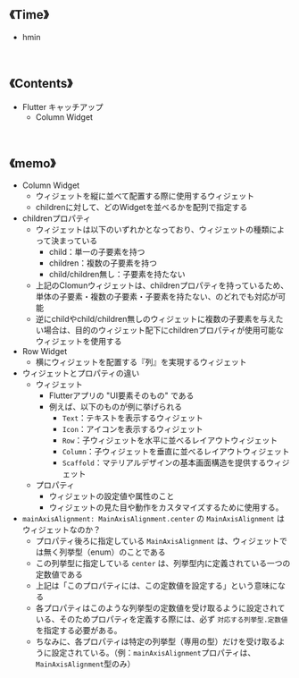 ## 《Time》
- hmin

<br>

## 《Contents》
- Flutter キャッチアップ
  - Column Widget

<br>

## 《memo》
- Column Widget
  - ウィジェットを縦に並べて配置する際に使用するウィジェット
  - childrenに対して、どのWidgetを並べるかを配列で指定する
- childrenプロパティ
  - ウィジェットは以下のいずれかとなっており、ウィジェットの種類によって決まっている
    - child：単一の子要素を持つ
    - children：複数の子要素を持つ
    - child/children無し：子要素を持たない
  - 上記のClomunウィジェットは、childrenプロパティを持っているため、単体の子要素・複数の子要素・子要素を持たない、のどれでも対応が可能
  - 逆にchildやchild/children無しのウィジェットに複数の子要素を与えたい場合は、目的のウィジェット配下にchildrenプロパティが使用可能なウィジェットを使用する
- Row Widget
  - 横にウィジェットを配置する『列』を実現するウィジェット
- ウィジェットとプロパティの違い
  - ウィジェット
    - Flutterアプリの "UI要素そのもの" である
    - 例えば、以下のものが例に挙げられる
      - `Text`：テキストを表示するウィジェット
      - `Icon`：アイコンを表示するウィジェット
      - `Row`：子ウィジェットを水平に並べるレイアウトウィジェット
      - `Column`：子ウィジェットを垂直に並べるレイアウトウィジェット
      - `Scaffold`：マテリアルデザインの基本画面構造を提供するウィジェット
  - プロパティ
    - ウィジェットの設定値や属性のこと
    - ウィジェットの見た目や動作をカスタマイズするために使用する。
- `mainAxisAlignment: MainAxisAlignment.center` の `MainAxisAlignment` はウィジェットなのか？
  - プロパティ後ろに指定している `MainAxisAlignment` は、ウィジェットでは無く列挙型（enum）のことである
  - この列挙型に指定している `center` は、列挙型内に定義されている一つの定数値である
  - 上記は「このプロパティには、この定数値を設定する」という意味になる
  - 各プロパティはこのような列挙型の定数値を受け取るように設定されている、そのためプロパティを定義する際には、必ず `対応する列挙型.定数値` を指定する必要がある。
  - ちなみに、各プロパティは特定の列挙型（専用の型）だけを受け取るように設定されている。（例：`mainAxisAlignment`プロパティは、`MainAxisAlignment`型のみ）
